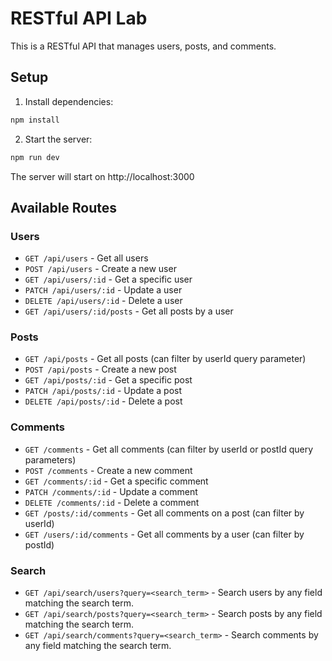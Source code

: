 # RESTful API Lab

This is a RESTful API that manages users, posts, and comments.

## Setup

1. Install dependencies:
```bash
npm install
```

2. Start the server:
```bash
npm run dev
```

The server will start on http://localhost:3000

## Available Routes

### Users
- `GET /api/users` - Get all users
- `POST /api/users` - Create a new user
- `GET /api/users/:id` - Get a specific user
- `PATCH /api/users/:id` - Update a user
- `DELETE /api/users/:id` - Delete a user
- `GET /api/users/:id/posts` - Get all posts by a user

### Posts
- `GET /api/posts` - Get all posts (can filter by userId query parameter)
- `POST /api/posts` - Create a new post
- `GET /api/posts/:id` - Get a specific post
- `PATCH /api/posts/:id` - Update a post
- `DELETE /api/posts/:id` - Delete a post

### Comments
- `GET /comments` - Get all comments (can filter by userId or postId query parameters)
- `POST /comments` - Create a new comment
- `GET /comments/:id` - Get a specific comment
- `PATCH /comments/:id` - Update a comment
- `DELETE /comments/:id` - Delete a comment
- `GET /posts/:id/comments` - Get all comments on a post (can filter by userId)
- `GET /users/:id/comments` - Get all comments by a user (can filter by postId)

### Search
- `GET /api/search/users?query=<search_term>` - Search users by any field matching the search term.
- `GET /api/search/posts?query=<search_term>` - Search posts by any field matching the search term.
- `GET /api/search/comments?query=<search_term>` - Search comments by any field matching the search term.
